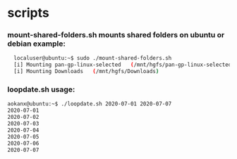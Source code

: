 # scripts


### mount-shared-folders.sh mounts shared folders on ubuntu or debian example:
```bash
  localuser@ubuntu:~$ sudo ./mount-shared-folders.sh 
  [i] Mounting pan-gp-linux-selected   (/mnt/hgfs/pan-gp-linux-selected)
  [i] Mounting Downloads   (/mnt/hgfs/Downloads)
```

### loopdate.sh usage:
```bash
aokanx@ubuntu:~$ ./loopdate.sh 2020-07-01 2020-07-07
2020-07-01
2020-07-02
2020-07-03
2020-07-04
2020-07-05
2020-07-06
2020-07-07
```
